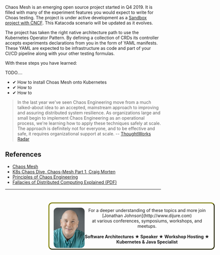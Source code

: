 Chaos Mesh is an emerging open source project started in Q4 2019. It is filled with many of the experiment features you would expect to write for Choas testing. The project is under active development as a [Sandbox project with CNCF](https://www.cncf.io/sandbox-projects/). This Katacoda scenario will be updated as it evolves.

The project has taken the right native architecture path to use the Kubernetes Operator Pattern. By defining a collection of CRDs its controller accepts experiments declarations from you in the form of YAML manifests. These YAML are expected to be infrastructure as code and part of your CI/CD pipeline along with your other testing formulas.

With these steps you have learned:

TODO....
- &#x2714; How to install Choas Mesh onto Kubernetes
- &#x2714; How to 
- &#x2714; How to 

> In the last year we've seen Chaos Engineering move from a much talked-about idea to an accepted, mainstream approach to improving and assuring distributed system resilience. As organizations large and small begin to implement Chaos Engineering as an operational process, we're learning how to apply these techniques safely at scale. The approach is definitely not for everyone, and to be effective and safe, it requires organizational support at scale. -- [ThoughtWorks Radar](https://www.thoughtworks.com/radar/techniques/chaos-engineering)

## References ##

- [Chaos Mesh](github.com/chaos-mesh/chaos-mesh)
- [K8s Chaos Dive, Chaos-Mesh Part 1, Craig Morten](https://dev.to/craigmorten/k8s-chaos-dive-2-chaos-mesh-part-1-2i96)
- [Principles of Chaos Engineering](http://principlesofchaos.org/)
- [Fallacies of Distributed Computing Explained (PDF)](http://www.rgoarchitects.com/Files/fallacies.pdf)

------
<p style="width: 100%; text-align: center; padding: 1em; margin: 3em; margin-left: 10em; margin-right: 10em; border-; 1px; border-color: olive;  border-radius: 12px; border-style:outset">
<img align="left" src="./assets/jonathan-johnson.jpg" width="100" style="border-radius: 12px">
For a deeper understanding of these topics and more join <br>[Jonathan Johnson](http://www.dijure.com)<br> at various conferences, symposiums, workshops, and meetups.
<br><br>
<b>Software Architectures ★ Speaker ★ Workshop Hosting ★ Kubernetes & Java Specialist</b>
</p>
